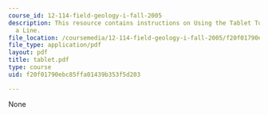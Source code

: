 ```yaml
---
course_id: 12-114-field-geology-i-fall-2005
description: This resource contains instructions on Using the Tablet Tools to Draw
  a Line.
file_location: /coursemedia/12-114-field-geology-i-fall-2005/f20f01790ebc85ffa01439b353f5d203_tablet.pdf
file_type: application/pdf
layout: pdf
title: tablet.pdf
type: course
uid: f20f01790ebc85ffa01439b353f5d203

---
```

None